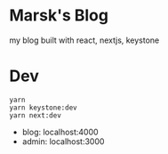 # Marsk's Blog
my blog built with react, nextjs, keystone

# Dev
```shell
yarn
yarn keystone:dev
yarn next:dev
```
- blog: localhost:4000
- admin: localhost:3000

